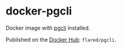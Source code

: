 # docker-pgcli

Docker image with [pgcli](https://www.pgcli.com/) installed.

Published on the [Docker Hub](https://hub.docker.com/repository/docker/flared/pgcli): `flared/pgcli`.

